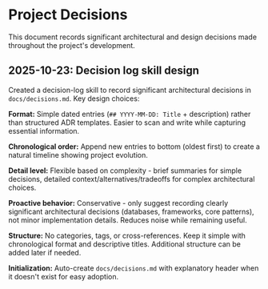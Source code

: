 # Project Decisions

This document records significant architectural and design decisions made throughout the project's development.

## 2025-10-23: Decision log skill design

Created a decision-log skill to record significant architectural decisions in `docs/decisions.md`. Key design choices:

**Format:** Simple dated entries (`## YYYY-MM-DD: Title` + description) rather than structured ADR templates. Easier to scan and write while capturing essential information.

**Chronological order:** Append new entries to bottom (oldest first) to create a natural timeline showing project evolution.

**Detail level:** Flexible based on complexity - brief summaries for simple decisions, detailed context/alternatives/tradeoffs for complex architectural choices.

**Proactive behavior:** Conservative - only suggest recording clearly significant architectural decisions (databases, frameworks, core patterns), not minor implementation details. Reduces noise while remaining useful.

**Structure:** No categories, tags, or cross-references. Keep it simple with chronological format and descriptive titles. Additional structure can be added later if needed.

**Initialization:** Auto-create `docs/decisions.md` with explanatory header when it doesn't exist for easy adoption.
